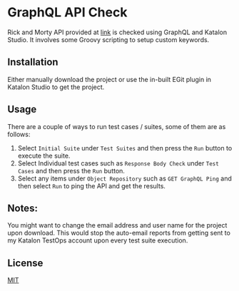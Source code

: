 # GraphQL API Check

Rick and Morty API provided at [link](https://rickandmortyapi.com/) is checked using GraphQL and Katalon Studio. It involves some Groovy scripting to setup custom keywords.

## Installation
Either manually download the project or use the in-built EGit plugin in Katalon Studio to get the project.

## Usage
There are a couple of ways to run test cases / suites, some of them are as follows:

1. Select `Initial Suite` under `Test Suites` and then press the `Run` button to execute the suite.
2. Select Individual test cases such as `Response Body Check` under `Test Cases` and then press the `Run` button.
3. Select any items under `Object Repository` such as `GET GraphQL Ping` and then select `Run` to ping the API and get the results.

## Notes:
You might want to change the email address and user name for the project upon download. This would stop the auto-email reports from getting sent to my Katalon TestOps account upon every test suite execution.

## License

[MIT](https://choosealicense.com/licenses/mit/)